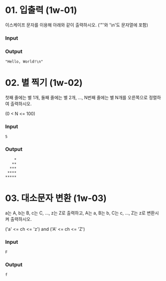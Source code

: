 # 01. 입출력 (1w-01)
이스케이프 문자를 이용해 아래와 같이 출력하시오.
('"'와 '\n'도 문자열에 포함)

### Input

### Output
`"Hello, World!\n"`


# 02. 별 찍기 (1w-02)
첫째 줄에는 별 1개, 둘째 줄에는 별 2개, ..., N번째 줄에는 별 N개를 오른쪽으로 정렬하여 출력하시오.

(0 < N <= 100)

### Input
`5`
### Output
```
    *
   **
  ***
 ****
*****
```

# 03. 대소문자 변환 (1w-03)
a는 A, b는 B, c는 C, ..., z는 Z로 출력하고, A는 a, B는 b, C는 c, ..., Z는 z로 변환시켜 출력하시오.

('a' <= ch <= 'z') and ('A' <= ch <= 'Z')

### Input
`F`
### Output
`f`